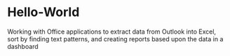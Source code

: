 # Hello-World
Working with Office applications to extract data from Outlook into Excel, sort by finding text patterns, and creating reports based upon the data in a dashboard


